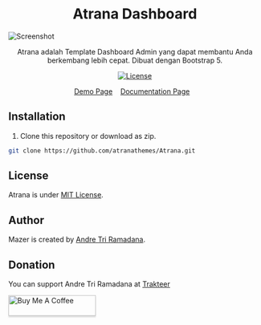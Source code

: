 <h1 align="center">Atrana Dashboard</h1>

![Screenshot](https://raw.githubusercontent.com/atranathemes/Atrana-Dashoard/main/example.jpg)

<p align="center">Atrana adalah Template Dashboard Admin yang dapat membantu Anda berkembang lebih cepat. Dibuat dengan Bootstrap 5.</p>
<div align="center">

[![License](https://img.shields.io/github/license/zuramai/mazer.svg)](LICENSE)

</div>

<p align="center">
	<a href="http://zuramai.github.io/mazer/demo">Demo Page</a>&nbsp;&nbsp;&nbsp;
	<a href="http://zuramai.github.io/mazer/docs">Documentation Page</a>&nbsp;&nbsp;&nbsp;
</p>

## Installation

1. Clone this repository or download as zip.

```sh
git clone https://github.com/atranathemes/Atrana.git
```

## License

Atrana is under [MIT License](./LICENSE).

## Author

Mazer is created by <a href="https://www.facebook.com/andreew.co.id/">Andre Tri Ramadana</a>.

## Donation

You can support Andre Tri Ramadana at [Trakteer](https://trakteer.id/atranathemes)

<a href="https://www.buymeacoffee.com/atranathemes" target="_blank"><img src="https://www.buymeacoffee.com/assets/img/custom_images/orange_img.png" alt="Buy Me A Coffee" style="height: 41px !important;width: 174px !important;box-shadow: 0px 3px 2px 0px rgba(190, 190, 190, 0.5) !important;-webkit-box-shadow: 0px 3px 2px 0px rgba(190, 190, 190, 0.5) !important;" ></a>

